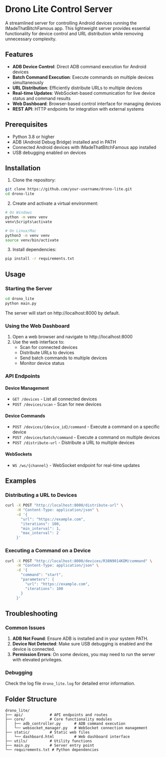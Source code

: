 # Drono Lite Control Server

A streamlined server for controlling Android devices running the IMadeThatBitchFamous app. This lightweight server provides essential functionality for device control and URL distribution while removing unnecessary complexity.

## Features

- **ADB Device Control**: Direct ADB command execution for Android devices
- **Batch Command Execution**: Execute commands on multiple devices simultaneously
- **URL Distribution**: Efficiently distribute URLs to multiple devices
- **Real-time Updates**: WebSocket-based communication for live device status and command results
- **Web Dashboard**: Browser-based control interface for managing devices
- **REST API**: HTTP endpoints for integration with external systems

## Prerequisites

- Python 3.8 or higher
- ADB (Android Debug Bridge) installed and in PATH
- Connected Android devices with IMadeThatBitchFamous app installed
- USB debugging enabled on devices

## Installation

1. Clone the repository:
```bash
git clone https://github.com/your-username/drono-lite.git
cd drono-lite
```

2. Create and activate a virtual environment:
```bash
# On Windows
python -m venv venv
venv\Scripts\activate

# On Linux/Mac
python3 -m venv venv
source venv/bin/activate
```

3. Install dependencies:
```bash
pip install -r requirements.txt
```

## Usage

### Starting the Server

```bash
cd drono_lite
python main.py
```

The server will start on http://localhost:8000 by default.

### Using the Web Dashboard

1. Open a web browser and navigate to http://localhost:8000
2. Use the web interface to:
   - Scan for connected devices
   - Distribute URLs to devices
   - Send batch commands to multiple devices
   - Monitor device status

### API Endpoints

#### Device Management

- `GET /devices` - List all connected devices
- `POST /devices/scan` - Scan for new devices

#### Device Commands

- `POST /devices/{device_id}/command` - Execute a command on a specific device
- `POST /devices/batch/command` - Execute a command on multiple devices
- `POST /distribute-url` - Distribute a URL to multiple devices

#### WebSockets

- `WS /ws/{channel}` - WebSocket endpoint for real-time updates

## Examples

### Distributing a URL to Devices

```bash
curl -X POST "http://localhost:8000/distribute-url" \
     -H "Content-Type: application/json" \
     -d '{
       "url": "https://example.com",
       "iterations": 100,
       "min_interval": 1,
       "max_interval": 2
     }'
```

### Executing a Command on a Device

```bash
curl -X POST "http://localhost:8000/devices/R38N9014KDM/command" \
     -H "Content-Type: application/json" \
     -d '{
       "command": "start",
       "parameters": {
         "url": "https://example.com",
         "iterations": 100
       }
     }'
```

## Troubleshooting

### Common Issues

1. **ADB Not Found**: Ensure ADB is installed and in your system PATH.
2. **Device Not Detected**: Make sure USB debugging is enabled and the device is connected.
3. **Permission Errors**: On some devices, you may need to run the server with elevated privileges.

### Debugging

Check the log file `drono_lite.log` for detailed error information.

## Folder Structure

```
drono_lite/
├── api/            # API endpoints and routes
├── core/           # Core functionality modules
│   ├── adb_controller.py      # ADB command execution
│   └── websocket_manager.py   # WebSocket connection management
├── static/         # Static web files
│   └── dashboard.html         # Web dashboard interface
├── utils/          # Utility functions
├── main.py         # Server entry point
└── requirements.txt # Python dependencies
``` 